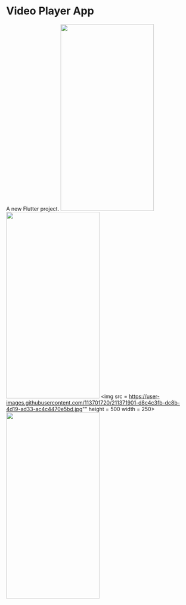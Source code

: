 # Video Player App

A new Flutter project.
<img src = "https://user-images.githubusercontent.com/113701720/211371888-448da06f-6a68-4a21-a161-006cd5598da6.jpg" height = 500 width = 250>
<img src = "https://user-images.githubusercontent.com/113701720/211371900-dbe1c32f-fc91-432a-a932-6a2eb1b24399.jpg" height = 500 width = 250>
<img src = https://user-images.githubusercontent.com/113701720/211371901-d8c4c3fb-dc8b-4d19-ad33-ac4c4470e5bd.jpg"" height = 500 width = 250>
<img src = "https://user-images.githubusercontent.com/113701720/211371904-f0cd6680-5742-4dc6-8d4f-764e887f5816.jpg" height = 500 width = 250>

